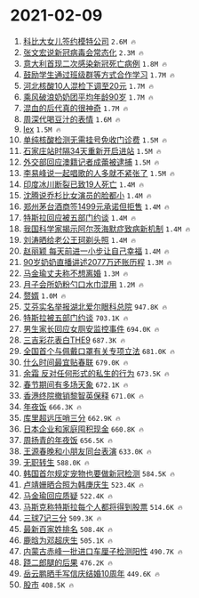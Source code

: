 # 2021-02-09

1. [科比大女儿签约模特公司](https://s.weibo.com/weibo?q=%E7%A7%91%E6%AF%94%E5%A4%A7%E5%A5%B3%E5%84%BF%E7%AD%BE%E7%BA%A6%E6%A8%A1%E7%89%B9%E5%85%AC%E5%8F%B8&Refer=top) `2.6M 🔥`
1. [张文宏说新冠病毒会常态化](https://s.weibo.com/weibo?q=%E5%BC%A0%E6%96%87%E5%AE%8F%E8%AF%B4%E6%96%B0%E5%86%A0%E7%97%85%E6%AF%92%E4%BC%9A%E5%B8%B8%E6%80%81%E5%8C%96&Refer=top) `2.3M 🔥`
1. [意大利首现二次感染新冠死亡病例](https://s.weibo.com/weibo?q=%23%E6%84%8F%E5%A4%A7%E5%88%A9%E9%A6%96%E7%8E%B0%E4%BA%8C%E6%AC%A1%E6%84%9F%E6%9F%93%E6%96%B0%E5%86%A0%E6%AD%BB%E4%BA%A1%E7%97%85%E4%BE%8B%23&Refer=top) `1.8M 🔥`
1. [鼓励学生通过班级群等方式合作学习](https://s.weibo.com/weibo?q=%23%E9%BC%93%E5%8A%B1%E5%AD%A6%E7%94%9F%E9%80%9A%E8%BF%87%E7%8F%AD%E7%BA%A7%E7%BE%A4%E7%AD%89%E6%96%B9%E5%BC%8F%E5%90%88%E4%BD%9C%E5%AD%A6%E4%B9%A0%23&Refer=top) `1.7M 🔥`
1. [河北核酸10人混检下调至20元](https://s.weibo.com/weibo?q=%23%E6%B2%B3%E5%8C%97%E6%A0%B8%E9%85%B810%E4%BA%BA%E6%B7%B7%E6%A3%80%E4%B8%8B%E8%B0%83%E8%87%B320%E5%85%83%23&Refer=top) `1.7M 🔥`
1. [乘风破浪奶奶团平均年龄90岁](https://s.weibo.com/weibo?q=%E4%B9%98%E9%A3%8E%E7%A0%B4%E6%B5%AA%E5%A5%B6%E5%A5%B6%E5%9B%A2%E5%B9%B3%E5%9D%87%E5%B9%B4%E9%BE%8490%E5%B2%81&Refer=top) `1.7M 🔥`
1. [混血的后代真的很神奇](https://s.weibo.com/weibo?q=%E6%B7%B7%E8%A1%80%E7%9A%84%E5%90%8E%E4%BB%A3%E7%9C%9F%E7%9A%84%E5%BE%88%E7%A5%9E%E5%A5%87&Refer=top) `1.7M 🔥`
1. [周深代喝豆汁的表情](https://s.weibo.com/weibo?q=%23%E5%91%A8%E6%B7%B1%E4%BB%A3%E5%96%9D%E8%B1%86%E6%B1%81%E7%9A%84%E8%A1%A8%E6%83%85%23&Refer=top) `1.6M 🔥`
1. [lex](https://s.weibo.com/weibo?q=lex&Refer=top) `1.5M 🔥`
1. [单纯核酸检测无需挂号免收门诊费](https://s.weibo.com/weibo?q=%E5%8D%95%E7%BA%AF%E6%A0%B8%E9%85%B8%E6%A3%80%E6%B5%8B%E6%97%A0%E9%9C%80%E6%8C%82%E5%8F%B7%E5%85%8D%E6%94%B6%E9%97%A8%E8%AF%8A%E8%B4%B9&Refer=top) `1.5M 🔥`
1. [石家庄站时隔34天重新开启进站](https://s.weibo.com/weibo?q=%23%E7%9F%B3%E5%AE%B6%E5%BA%84%E7%AB%99%E6%97%B6%E9%9A%9434%E5%A4%A9%E9%87%8D%E6%96%B0%E5%BC%80%E5%90%AF%E8%BF%9B%E7%AB%99%23&Refer=top) `1.5M 🔥`
1. [外交部回应澳籍记者成蕾被逮捕](https://s.weibo.com/weibo?q=%23%E5%A4%96%E4%BA%A4%E9%83%A8%E5%9B%9E%E5%BA%94%E6%BE%B3%E7%B1%8D%E8%AE%B0%E8%80%85%E6%88%90%E8%95%BE%E8%A2%AB%E9%80%AE%E6%8D%95%23&Refer=top) `1.5M 🔥`
1. [李易峰说一起唱歌的人多就不紧张了](https://s.weibo.com/weibo?q=%23%E6%9D%8E%E6%98%93%E5%B3%B0%E8%AF%B4%E4%B8%80%E8%B5%B7%E5%94%B1%E6%AD%8C%E7%9A%84%E4%BA%BA%E5%A4%9A%E5%B0%B1%E4%B8%8D%E7%B4%A7%E5%BC%A0%E4%BA%86%23&Refer=top) `1.5M 🔥`
1. [印度冰川断裂已致19人死亡](https://s.weibo.com/weibo?q=%23%E5%8D%B0%E5%BA%A6%E5%86%B0%E5%B7%9D%E6%96%AD%E8%A3%82%E5%B7%B2%E8%87%B419%E4%BA%BA%E6%AD%BB%E4%BA%A1%23&Refer=top) `1.4M 🔥`
1. [沈腾说乔杉比女演员的脸都小](https://s.weibo.com/weibo?q=%23%E6%B2%88%E8%85%BE%E8%AF%B4%E4%B9%94%E6%9D%89%E6%AF%94%E5%A5%B3%E6%BC%94%E5%91%98%E7%9A%84%E8%84%B8%E9%83%BD%E5%B0%8F%23&Refer=top) `1.4M 🔥`
1. [郑州茅台酒商签1499元承诺但拒售](https://s.weibo.com/weibo?q=%23%E9%83%91%E5%B7%9E%E8%8C%85%E5%8F%B0%E9%85%92%E5%95%86%E7%AD%BE1499%E5%85%83%E6%89%BF%E8%AF%BA%E4%BD%86%E6%8B%92%E5%94%AE%23&Refer=top) `1.4M 🔥`
1. [特斯拉回应被五部门约谈](https://s.weibo.com/weibo?q=%E7%89%B9%E6%96%AF%E6%8B%89%E5%9B%9E%E5%BA%94%E8%A2%AB%E4%BA%94%E9%83%A8%E9%97%A8%E7%BA%A6%E8%B0%88&Refer=top) `1.4M 🔥`
1. [我国科学家揭示阿尔茨海默症致病新机制](https://s.weibo.com/weibo?q=%E6%88%91%E5%9B%BD%E7%A7%91%E5%AD%A6%E5%AE%B6%E6%8F%AD%E7%A4%BA%E9%98%BF%E5%B0%94%E8%8C%A8%E6%B5%B7%E9%BB%98%E7%97%87%E8%87%B4%E7%97%85%E6%96%B0%E6%9C%BA%E5%88%B6&Refer=top) `1.4M 🔥`
1. [刘涛晒给老公王珂剃头照](https://s.weibo.com/weibo?q=%23%E5%88%98%E6%B6%9B%E6%99%92%E7%BB%99%E8%80%81%E5%85%AC%E7%8E%8B%E7%8F%82%E5%89%83%E5%A4%B4%E7%85%A7%23&Refer=top) `1.4M 🔥`
1. [赵丽颖 每天前进一小步让自己幸福](https://s.weibo.com/weibo?q=%E8%B5%B5%E4%B8%BD%E9%A2%96%20%E6%AF%8F%E5%A4%A9%E5%89%8D%E8%BF%9B%E4%B8%80%E5%B0%8F%E6%AD%A5%E8%AE%A9%E8%87%AA%E5%B7%B1%E5%B9%B8%E7%A6%8F&Refer=top) `1.4M 🔥`
1. [90岁奶奶直播讲述2077万还账历程](https://s.weibo.com/weibo?q=%2390%E5%B2%81%E5%A5%B6%E5%A5%B6%E7%9B%B4%E6%92%AD%E8%AE%B2%E8%BF%B02077%E4%B8%87%E8%BF%98%E8%B4%A6%E5%8E%86%E7%A8%8B%23&Refer=top) `1.3M 🔥`
1. [马金瑜丈夫称不想离婚](https://s.weibo.com/weibo?q=%E9%A9%AC%E9%87%91%E7%91%9C%E4%B8%88%E5%A4%AB%E7%A7%B0%E4%B8%8D%E6%83%B3%E7%A6%BB%E5%A9%9A&Refer=top) `1.3M 🔥`
1. [月子会所奶粉勺口水巾混用](https://s.weibo.com/weibo?q=%E6%9C%88%E5%AD%90%E4%BC%9A%E6%89%80%E5%A5%B6%E7%B2%89%E5%8B%BA%E5%8F%A3%E6%B0%B4%E5%B7%BE%E6%B7%B7%E7%94%A8&Refer=top) `1.2M 🔥`
1. [赘婿](https://s.weibo.com/weibo?q=%E8%B5%98%E5%A9%BF&Refer=top) `1.0M 🔥`
1. [艾芬实名举报湖北爱尔眼科总院](https://s.weibo.com/weibo?q=%E8%89%BE%E8%8A%AC%E5%AE%9E%E5%90%8D%E4%B8%BE%E6%8A%A5%E6%B9%96%E5%8C%97%E7%88%B1%E5%B0%94%E7%9C%BC%E7%A7%91%E6%80%BB%E9%99%A2&Refer=top) `947.8K 🔥`
1. [特斯拉被五部门约谈](https://s.weibo.com/weibo?q=%23%E7%89%B9%E6%96%AF%E6%8B%89%E8%A2%AB%E4%BA%94%E9%83%A8%E9%97%A8%E7%BA%A6%E8%B0%88%23&Refer=top) `703.1K 🔥`
1. [男生家长回应女厕安监控事件](https://s.weibo.com/weibo?q=%23%E7%94%B7%E7%94%9F%E5%AE%B6%E9%95%BF%E5%9B%9E%E5%BA%94%E5%A5%B3%E5%8E%95%E5%AE%89%E7%9B%91%E6%8E%A7%E4%BA%8B%E4%BB%B6%23&Refer=top) `694.0K 🔥`
1. [三吉彩花表白THE9](https://s.weibo.com/weibo?q=%23%E4%B8%89%E5%90%89%E5%BD%A9%E8%8A%B1%E8%A1%A8%E7%99%BDTHE9%23&Refer=top) `687.3K 🔥`
1. [全国首个与佩戴口罩有关专项立法](https://s.weibo.com/weibo?q=%E5%85%A8%E5%9B%BD%E9%A6%96%E4%B8%AA%E4%B8%8E%E4%BD%A9%E6%88%B4%E5%8F%A3%E7%BD%A9%E6%9C%89%E5%85%B3%E4%B8%93%E9%A1%B9%E7%AB%8B%E6%B3%95&Refer=top) `681.0K 🔥`
1. [什么时间最宜贴春联](https://s.weibo.com/weibo?q=%23%E4%BB%80%E4%B9%88%E6%97%B6%E9%97%B4%E6%9C%80%E5%AE%9C%E8%B4%B4%E6%98%A5%E8%81%94%23&Refer=top) `679.0K 🔥`
1. [余霜 反对任何形式的私生的行为](https://s.weibo.com/weibo?q=%E4%BD%99%E9%9C%9C%20%E5%8F%8D%E5%AF%B9%E4%BB%BB%E4%BD%95%E5%BD%A2%E5%BC%8F%E7%9A%84%E7%A7%81%E7%94%9F%E7%9A%84%E8%A1%8C%E4%B8%BA&Refer=top) `673.5K 🔥`
1. [春节期间有多场天象](https://s.weibo.com/weibo?q=%23%E6%98%A5%E8%8A%82%E6%9C%9F%E9%97%B4%E6%9C%89%E5%A4%9A%E5%9C%BA%E5%A4%A9%E8%B1%A1%23&Refer=top) `672.1K 🔥`
1. [香港终院撤销黎智英保释](https://s.weibo.com/weibo?q=%23%E9%A6%99%E6%B8%AF%E7%BB%88%E9%99%A2%E6%92%A4%E9%94%80%E9%BB%8E%E6%99%BA%E8%8B%B1%E4%BF%9D%E9%87%8A%23&Refer=top) `671.0K 🔥`
1. [年夜饭](https://s.weibo.com/weibo?q=%E5%B9%B4%E5%A4%9C%E9%A5%AD&Refer=top) `666.3K 🔥`
1. [库里超远压哨三分](https://s.weibo.com/weibo?q=%23%E5%BA%93%E9%87%8C%E8%B6%85%E8%BF%9C%E5%8E%8B%E5%93%A8%E4%B8%89%E5%88%86%23&Refer=top) `662.9K 🔥`
1. [日本企业和家庭囤积现金](https://s.weibo.com/weibo?q=%E6%97%A5%E6%9C%AC%E4%BC%81%E4%B8%9A%E5%92%8C%E5%AE%B6%E5%BA%AD%E5%9B%A4%E7%A7%AF%E7%8E%B0%E9%87%91&Refer=top) `660.8K 🔥`
1. [周扬青的年夜饭](https://s.weibo.com/weibo?q=%23%E5%91%A8%E6%89%AC%E9%9D%92%E7%9A%84%E5%B9%B4%E5%A4%9C%E9%A5%AD%23&Refer=top) `656.5K 🔥`
1. [王源春晚和小朋友同台表演](https://s.weibo.com/weibo?q=%23%E7%8E%8B%E6%BA%90%E6%98%A5%E6%99%9A%E5%92%8C%E5%B0%8F%E6%9C%8B%E5%8F%8B%E5%90%8C%E5%8F%B0%E8%A1%A8%E6%BC%94%23&Refer=top) `633.0K 🔥`
1. [无职转生](https://s.weibo.com/weibo?q=%E6%97%A0%E8%81%8C%E8%BD%AC%E7%94%9F&Refer=top) `588.0K 🔥`
1. [韩国首尔规定宠物也要做新冠检测](https://s.weibo.com/weibo?q=%23%E9%9F%A9%E5%9B%BD%E9%A6%96%E5%B0%94%E8%A7%84%E5%AE%9A%E5%AE%A0%E7%89%A9%E4%B9%9F%E8%A6%81%E5%81%9A%E6%96%B0%E5%86%A0%E6%A3%80%E6%B5%8B%23&Refer=top) `584.5K 🔥`
1. [卢靖姗晒合照为韩庚庆生](https://s.weibo.com/weibo?q=%E5%8D%A2%E9%9D%96%E5%A7%97%E6%99%92%E5%90%88%E7%85%A7%E4%B8%BA%E9%9F%A9%E5%BA%9A%E5%BA%86%E7%94%9F&Refer=top) `523.4K 🔥`
1. [马金瑜回应质疑](https://s.weibo.com/weibo?q=%23%E9%A9%AC%E9%87%91%E7%91%9C%E5%9B%9E%E5%BA%94%E8%B4%A8%E7%96%91%23&Refer=top) `522.4K 🔥`
1. [马斯克称特斯拉每个人都将得到股票](https://s.weibo.com/weibo?q=%E9%A9%AC%E6%96%AF%E5%85%8B%E7%A7%B0%E7%89%B9%E6%96%AF%E6%8B%89%E6%AF%8F%E4%B8%AA%E4%BA%BA%E9%83%BD%E5%B0%86%E5%BE%97%E5%88%B0%E8%82%A1%E7%A5%A8&Refer=top) `514.6K 🔥`
1. [三球7记三分](https://s.weibo.com/weibo?q=%E4%B8%89%E7%90%837%E8%AE%B0%E4%B8%89%E5%88%86&Refer=top) `509.3K 🔥`
1. [最新百家姓排名](https://s.weibo.com/weibo?q=%23%E6%9C%80%E6%96%B0%E7%99%BE%E5%AE%B6%E5%A7%93%E6%8E%92%E5%90%8D%23&Refer=top) `508.4K 🔥`
1. [鹿晗为邓超庆生](https://s.weibo.com/weibo?q=%23%E9%B9%BF%E6%99%97%E4%B8%BA%E9%82%93%E8%B6%85%E5%BA%86%E7%94%9F%23&Refer=top) `505.1K 🔥`
1. [内蒙古赤峰一批进口车厘子检测阳性](https://s.weibo.com/weibo?q=%23%E5%86%85%E8%92%99%E5%8F%A4%E8%B5%A4%E5%B3%B0%E4%B8%80%E6%89%B9%E8%BF%9B%E5%8F%A3%E8%BD%A6%E5%8E%98%E5%AD%90%E6%A3%80%E6%B5%8B%E9%98%B3%E6%80%A7%23&Refer=top) `490.7K 🔥`
1. [跷二郎腿的后果](https://s.weibo.com/weibo?q=%23%E8%B7%B7%E4%BA%8C%E9%83%8E%E8%85%BF%E7%9A%84%E5%90%8E%E6%9E%9C%23&Refer=top) `476.2K 🔥`
1. [岳云鹏晒手写信庆结婚10周年](https://s.weibo.com/weibo?q=%23%E5%B2%B3%E4%BA%91%E9%B9%8F%E6%99%92%E6%89%8B%E5%86%99%E4%BF%A1%E5%BA%86%E7%BB%93%E5%A9%9A10%E5%91%A8%E5%B9%B4%23&Refer=top) `449.6K 🔥`
1. [股市](https://s.weibo.com/weibo?q=%E8%82%A1%E5%B8%82&Refer=top) `408.5K 🔥`
